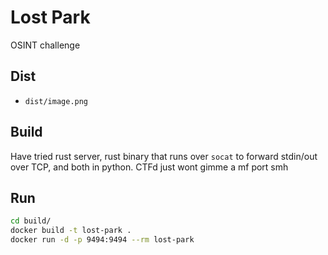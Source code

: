 # Lost Park

OSINT challenge

## Dist
- `dist/image.png`


## Build
Have tried rust server, rust binary that runs over `socat` to forward stdin/out over TCP, and both in python. CTFd just wont gimme a mf port smh


## Run

```sh
cd build/
docker build -t lost-park .
docker run -d -p 9494:9494 --rm lost-park
```
